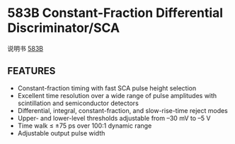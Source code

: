 <!-- 583B.md --- 
;; 
;; Description: 
;; Author: Hongyi Wu(吴鸿毅)
;; Email: wuhongyi@qq.com 
;; Created: 四 6月  1 14:48:59 2017 (+0800)
;; Last-Updated: 五 6月  2 18:19:57 2017 (+0800)
;;           By: Hongyi Wu(吴鸿毅)
;;     Update #: 2
;; URL: http://wuhongyi.cn -->

# 583B  Constant-Fraction Differential Discriminator/SCA

说明书 [583B](http://wuhongyi.cn/DAQNote/pdf/ElectronicsModules/ORTEC/583B.pdf)


## FEATURES

- Constant-fraction timing with fast SCA pulse height selection
- Excellent time resolution over a wide range of pulse amplitudes with scintillation and semiconductor detectors
- Differential, integral, constant-fraction, and slow-rise-time reject modes
- Upper- and lower-level thresholds adjustable from –30 mV to –5 V
- Time walk ≤ ±75 ps over 100:1 dynamic range
- Adjustable output pulse width


<!-- 583B.md ends here -->
